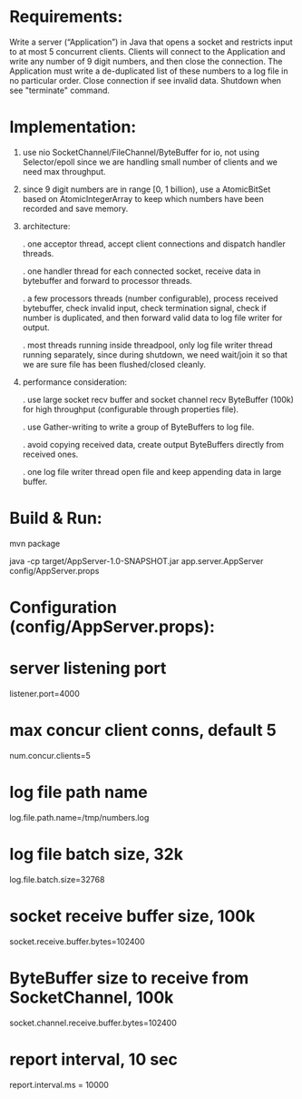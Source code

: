 Requirements:
=============

Write a server (“Application”) in Java that opens a socket and restricts input to at most 5 concurrent clients. Clients will connect to the Application and write any number of 9 digit numbers, and then close the connection. The Application must write a de-duplicated list of these numbers to a log file in no particular order.
Close connection if see invalid data.
Shutdown when see "terminate" command.

Implementation:
===============

 1. use nio SocketChannel/FileChannel/ByteBuffer for io, not using Selector/epoll since we are handling small number of clients and we need max throughput.

 2. since 9 digit numbers are in range [0, 1 billion), use a AtomicBitSet based on AtomicIntegerArray to keep which numbers have been recorded and save memory.

 3. architecture:

    . one acceptor thread, accept client connections and dispatch handler threads.

    . one handler thread for each connected socket, receive data in bytebuffer and forward to processor threads.

    . a few processors threads (number configurable), process received bytebuffer, check invalid input, check termination signal, check if number is duplicated, and then forward valid data to log file writer for output.

    . most threads running inside threadpool, only log file writer thread running separately, since during shutdown, we need wait/join it so that we are sure file has been flushed/closed cleanly.

 4. performance consideration:

    . use large socket recv buffer and socket channel recv ByteBuffer (100k) for high throughput (configurable through properties file).

    . use Gather-writing to write a group of ByteBuffers to log file.

    . avoid copying received data, create output ByteBuffers directly from received ones.

    . one log file writer thread open file and keep appending data in large buffer.

Build & Run:
============

mvn package

java -cp target/AppServer-1.0-SNAPSHOT.jar app.server.AppServer config/AppServer.props


Configuration (config/AppServer.props):
=======================================

# server listening port
listener.port=4000
# max concur client conns, default 5
num.concur.clients=5
# log file path name
log.file.path.name=/tmp/numbers.log
# log file batch size, 32k
log.file.batch.size=32768
# socket receive buffer size, 100k
socket.receive.buffer.bytes=102400
# ByteBuffer size to receive from SocketChannel, 100k
socket.channel.receive.buffer.bytes=102400
# report interval, 10 sec 
report.interval.ms = 10000

